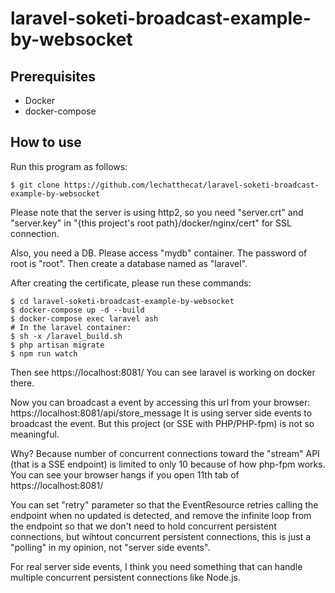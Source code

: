 # laravel-soketi-broadcast-example-by-websocket
## Prerequisites
- Docker
- docker-compose

## How to use
Run this program as follows:
```
$ git clone https://github.com/lechatthecat/laravel-soketi-broadcast-example-by-websocket
```
Please note that the server is using http2, so you need "server.crt" and "server.key" in "{this project's root path}/docker/nginx/cert" for SSL connection.

Also, you need a DB. Please access "mydb" container. The password of root is "root". Then create a database named as "laravel".

After creating the certificate, please run these commands:
```
$ cd laravel-soketi-broadcast-example-by-websocket
$ docker-compose up -d --build
$ docker-compose exec laravel ash
# In the laravel container:
$ sh -x /laravel_build.sh
$ php artisan migrate
$ npm run watch
```
Then see https://localhost:8081/
You can see laravel is working on docker there.  
   
Now you can broadcast a event by accessing this url from your browser:
https://localhost:8081/api/store_message
It is using server side events to broadcast the event.
But this project (or SSE with PHP/PHP-fpm) is not so meaningful.   
  
Why? Because number of concurrent connections toward the "stream" API (that is a SSE endpoint) is limited to only 10 because of how php-fpm works.  
You can see your browser hangs if you open 11th tab of https://localhost:8081/  
  
You can set "retry" parameter so that the EventResource retries calling the endpoint when no updated is detected, and remove the infinite loop from the endpoint so that we don't need to hold concurrent persistent connections, but wihtout concurrent persistent connections, this is just a "polling" in my opinion, not "server side events".

For real server side events, I think you need something that can handle multiple concurrent persistent connections like Node.js.
